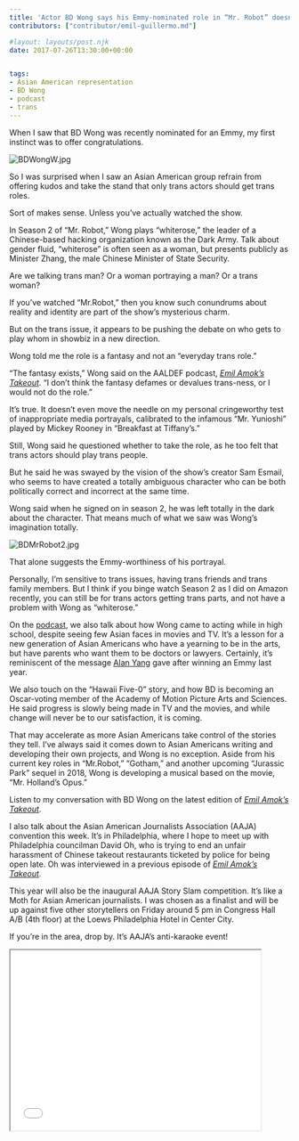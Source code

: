 ```yaml
---
title: 'Actor BD Wong says his Emmy-nominated role in “Mr. Robot” doesn’t “defame or devalue trans-ness” or he would not do it'
contributors: ["contributor/emil-guillermo.md"]

#layout: layouts/post.njk
date: 2017-07-26T13:30:00+00:00


tags:
- Asian American representation
- BD Wong
- podcast
- trans
---
```


When I saw that BD Wong was recently nominated for an Emmy, my first instinct
was to offer congratulations.

![BDWongW.jpg](/uploads/BDWongW.jpg)

So I was surprised when I saw an Asian American group refrain from offering
kudos and take the stand that only trans actors should get trans roles.

Sort of makes sense. Unless you’ve actually watched the show.

In Season 2 of “Mr. Robot,” Wong plays “whiterose,” the leader of a
Chinese-based hacking organization known as the Dark Army. Talk about gender
fluid, “whiterose” is often seen as a woman, but presents publicly as Minister
Zhang, the male Chinese Minister of State Security.

Are we talking trans man? Or a woman portraying a man? Or a trans woman?

If you’ve watched “Mr.Robot,” then you know such conundrums about reality and
identity are part of the show’s mysterious charm.

But on the trans issue, it appears to be pushing the debate on who gets to play
whom in showbiz in a new direction.

Wong told me the role is a fantasy and not an “everyday trans role.”

“The fantasy exists,” Wong said on the AALDEF podcast, [_Emil Amok’s Takeout_](https://bit.ly/2uxHDJv). “I don’t think the fantasy defames or devalues
trans-ness, or I would not do the role.”

It’s true. It doesn’t even move the needle on my personal cringeworthy test of
inappropriate media portrayals, calibrated to the infamous “Mr. Yunioshi” played
by  Mickey Rooney in “Breakfast at Tiffany’s.”

Still, Wong said he questioned whether to take the role, as he too felt that
trans actors should play trans people.

But he said he was swayed by the vision of the show’s creator Sam Esmail, who
seems to have created a totally ambiguous character who can be both politically
correct and incorrect at the same time.

Wong said when he signed on in season 2, he was left totally in the dark about
the character. That means much of what we saw was Wong’s imagination totally.

![BDMrRobot2.jpg](/uploads/BDMrRobot2.jpg)

That alone suggests the Emmy-worthiness of his portrayal.

Personally, I’m sensitive to trans issues, having trans friends and trans family
members. But I think if you binge watch Season 2 as I did on Amazon recently,
you can still be for trans actors getting trans parts, and not have a problem
with Wong as “whiterose.”

On the [podcast](https://bit.ly/2uxHDJv), we also talk about how Wong came to
acting while in high school, despite seeing few Asian faces in movies and TV.
It’s a lesson for a new generation of Asian Americans who have a yearning to be
in the arts, but have parents who want them to be doctors or lawyers. Certainly,
it’s reminiscent of the message [Alan Yang](/blog/emil-guillermo-master-of-none-emmy-winner-alan-yang-tiger-moms-cameras-not-violins/)
gave after winning an Emmy last year.

We also touch on the “Hawaii Five-0” story, and how BD is becoming an
Oscar-voting member of the Academy of Motion Picture Arts and Sciences. He said
progress is slowly being made in TV and the movies, and while change will never
be to our satisfaction, it is coming.

That may accelerate as more Asian Americans take control of the stories they
tell. I’ve always said it comes down to Asian Americans writing and developing
their own projects, and Wong is no exception. Aside from his current key roles
in “Mr.Robot,” “Gotham,” and another upcoming “Jurassic Park” sequel in 2018,
Wong is developing a musical based on the movie, “Mr. Holland’s Opus.”

Listen to my conversation with BD Wong on the latest edition of [_Emil Amok’s Takeout_](https://bit.ly/2uxHDJv).

I also talk about the Asian American Journalists Association (AAJA) convention
this week. It’s in Philadelphia, where I hope to meet up with Philadelphia
councilman David Oh, who is trying to end an unfair harassment of Chinese
takeout restaurants ticketed by police for being open late. Oh was interviewed
in a previous episode of _[Emil Amok’s Takeout](/blog/emil-guillermo-trumps-100-days-la-riots-cousins-death-asian-pacific-american-heritage-month-david-da/)_.

This year will also be the inaugural AAJA Story Slam competition. It’s like a
Moth for Asian American journalists. I was chosen as a finalist and will be up
against five other storytellers on Friday around 5 pm in Congress Hall A/B (4th
floor) at the Loews Philadelphia Hotel in Center City.

If you’re in the area, drop by. It’s AAJA’s anti-karaoke event!

<iframe
src="//html5-player.libsyn.com/embed/episode/id/5578728/height/324/width/450/theme/standard/autonext/no/thumbnail/yes/autoplay/no/preload/no/no_addthis/no/direction/backward/"
scrolling="no" allowfullscreen="" webkitallowfullscreen="" mozallowfullscreen=""
oallowfullscreen="" msallowfullscreen="" width="450" height="324"></iframe>
